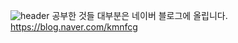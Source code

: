 ![header](https://capsule-render.vercel.app/api?type=Rounded&color=auto&height=300&section=header&text=Hello%20myrepo&fontSize=90)
공부한 것들 대부분은 네이버 블로그에 올립니다.
https://blog.naver.com/kmnfcg
<!--
**yg2356/yg2356** is a ✨ _special_ ✨ repository because its `README.md` (this file) appears on your GitHub profile.

Here are some ideas to get you started:

- 🔭 I’m currently working on ...
- 🌱 I’m currently learning ...
- 👯 I’m looking to collaborate on ...
- 🤔 I’m looking for help with ...
- 💬 Ask me about ...
- 📫 How to reach me: ...
- 😄 Pronouns: ...
- ⚡ Fun fact: ...
-->
